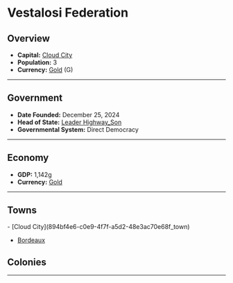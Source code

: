 <!--UNDEDITED FILE, remove this entire line if this file has been edited!-->
# <!--NAME-->Vestalosi Federation<!--NAME-->

## Overview

- **Capital:** <!--CAPITAL_LINK-->[Cloud City](894bf4e6-c0e9-4f7f-a5d2-48e3ac70e68f_town)<!--CAPITAL_LINK-->
- **Population:** <!--POPULATION-->3<!--POPULATION-->
- **Currency:** <!--CURRENCY_LINK-->[Gold](Gold_currency)<!--CURRENCY_LINK--> (<!--CURRENCY_ABV-->G<!--CURRENCY_ABV-->)

---

## Government

- **Date Founded:** <!--FOUNDED-->December 25, 2024<!--FOUNDED-->
- **Head of State:** <!--LEADER_TITLE_LINK-->[Leader Highway_Son](Highway_Son_user)<!--LEADER_TITLE_LINK-->
- **Governmental System:** <!--GOVERNMENT-->Direct Democracy<!--GOVERNMENT-->

---

## Economy

- **GDP:** <!--GDP-->1,142g<!--GDP-->
- **Currency:** <!--CURRENCY_LINK-->[Gold](Gold_currency)<!--CURRENCY_LINK-->

---

## Towns

<!--TOWNS-->- [Cloud City](894bf4e6-c0e9-4f7f-a5d2-48e3ac70e68f_town)
- [Bordeaux](09058f0c-d69f-400e-98bd-f824ad936734_town)<!--TOWNS-->

## Colonies

<!--COLONIES--><!--COLONIES-->

---